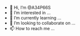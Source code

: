 - 👋 Hi, I’m @A34P66S
- 👀 I’m interested in ...
- 🌱 I’m currently learning ...
- 💞️ I’m looking to collaborate on ...
- 📫 How to reach me ...

<!---
A34P66S/A34P66S is a ✨ special ✨ repository because its `README.md` (this file) appears on your GitHub profile.
You can click the Preview link to take a look at your changes.
--->
